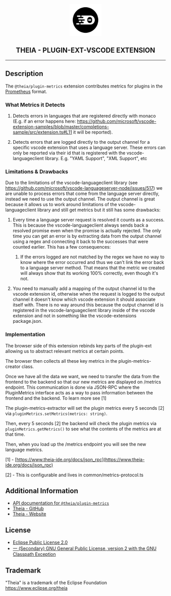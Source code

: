 <div align='center'>

<br />

<img src='https://raw.githubusercontent.com/eclipse-theia/theia/master/logo/theia.svg?sanitize=true' alt='theia-ext-logo' width='100px' />

<h2>THEIA - PLUGIN-EXT-VSCODE EXTENSION</h2>

<hr />

</div>

## Description

The `@theia/plugin-metrics` extension contributes metrics for plugins in the [Prometheus](https://prometheus.io/) format.

### What Metrics it Detects

1. Detects errors in languages that are registered directly with monaco (E.g. if an error happens here: https://github.com/microsoft/vscode-extension-samples/blob/master/completions-sample/src/extension.ts#L11 it will be reported).

2. Detects errors that are logged directly to the output channel for a specific vscode extension that uses a language server. These errors can only be reported via their id that is registered with the vscode-languageclient library. E.g. "YAML Support", "XML Support", etc

### Limitations & Drawbacks

Due to the limitations of the vscode-languageclient library (see https://github.com/microsoft/vscode-languageserver-node/issues/517) we are unable to process errors that come from the language server directly, instead we need to use the output channel. The output channel is great because it allows us to work around limitations of the vscode-languageclient library and still get metrics but it still has some drawbacks:

1. Every time a language server request is resolved it counts as a success. This is because the vscode-languageclient always sends back a resolved promise even when the promise is actually rejected. The only time you can get an error is by extracting data from the output channel using a regex and connecting it back to the successes that were counted earlier. This has a few consequences:
    1. If the errors logged are not matched by the regex we have no way to know where the error occurred and thus we can't link the error back to a language server method. That means that the metric we created will always show that its working 100% correctly, even though it's not.

2. You need to manually add a mapping of the output channel id to the vscode extension id, otherwise when the request is logged to the output channel it doesn't know which vscode extension it should associate itself with. There is no way around this because the output channel id is registered in the vscode-languageclient library inside of the vscode extension and not in something like the vscode-extensions package.json.

### Implementation

The browser side of this extension rebinds key parts of the plugin-ext allowing us to abstract relevant metrics at certain points.

The browser then collects all these key metrics in the plugin-metrics-creator class.

Once we have all the data we want, we need to transfer the data from the frontend to the backend so that our new metrics are displayed on /metrics endpoint. This communication is done via JSON-RPC where the PluginMetrics interface acts as a way to pass information between the frontend and the backend. To learn more see [1]

The plugin-metrics-extractor will set the plugin metrics every 5 seconds [2] via `pluginMetrics.setMetrics(metrics: string)`.

Then, every 5 seconds [2] the backend will check the plugin metrics via `pluginMetrics.getMetrics()` to see what the contents of the metrics are at that time.

Then, when you load up the /metrics endpoint you will see the new language metrics.

[1] - [https://www.theia-ide.org/docs/json_rpc](https://www.theia-ide.org/docs/json_rpc)

[2] - This is configurable and lives in common/metrics-protocol.ts

## Additional Information

- [API documentation for `@theia/plugin-metrics`](https://eclipse-theia.github.io/theia/docs/next/modules/plugin_metrics.html)
- [Theia - GitHub](https://github.com/eclipse-theia/theia)
- [Theia - Website](https://theia-ide.org/)

## License

- [Eclipse Public License 2.0](http://www.eclipse.org/legal/epl-2.0/)
- [一 (Secondary) GNU General Public License, version 2 with the GNU Classpath Exception](https://projects.eclipse.org/license/secondary-gpl-2.0-cp)

## Trademark
"Theia" is a trademark of the Eclipse Foundation
https://www.eclipse.org/theia
